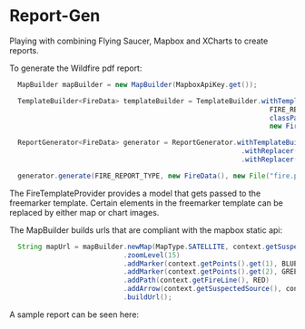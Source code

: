 
Report-Gen
==========

Playing with combining Flying Saucer, Mapbox and XCharts to create reports.

To generate the Wildfire pdf report:

```java
  MapBuilder mapBuilder = new MapBuilder(MapboxApiKey.get());

  TemplateBuilder<FireData> templateBuilder = TemplateBuilder.withTemplate(
                                                                FIRE_REPORT_TYPE, 
                                                                classPathTemplateProvider("/fire.html.ftl"),
                                                                new FireTemplateProvider(mapBuilder));

  ReportGenerator<FireData> generator = ReportGenerator.withTemplateBuilder(templateBuilder)
                                                         .withReplacer(new ReplaceWithMap<>())
                                                         .withReplacer(new ReplaceWithChart<>(new FireChartMaker()));

  generator.generate(FIRE_REPORT_TYPE, new FireData(), new File("fire.pdf"));
```

The FireTemplateProvider provides a model that gets passed to the freemarker template. 
Certain elements in the freemarker template can be replaced by either map or chart images.

The MapBuilder builds urls that are compliant with the mapbox static api:

```java
  String mapUrl = mapBuilder.newMap(MapType.SATELLITE, context.getSuspectedSource())
                            .zoomLevel(15)
                            .addMarker(context.getPoints().get(1), BLUE, "2")
                            .addMarker(context.getPoints().get(2), GREEN, "3")
                            .addPath(context.getFireLine(), RED)
                            .addArrow(context.getSuspectedSource(), context.getWindBearing(), WHITE, BLACK)
                            .buildUrl();
```

A sample report can be seen here: 
